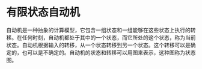 有限状态自动机
================

自动机是一种抽象的计算模型，它包含一组状态和一组能够在这些状态上执行的转移。在任何时刻，自动机都处于其中的一个状态，而它所处的这个状态，称为当前状态。自动机根据输入的转移，从一个状态转移到另一个状态。这个转移可以是确定的，也可以是不确定的。自动机的状态和转移可以用图来表示，这种图称为状态图。


<Automata />